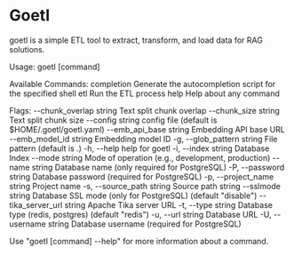# Goetl

goetl is a simple ETL tool to extract, transform, and load data for RAG solutions.

Usage:
goetl [command]

Available Commands:
completion Generate the autocompletion script for the specified shell
etl Run the ETL process
help Help about any command

Flags:
--chunk_overlap string Text split chunk overlap
--chunk_size string Text split chunk size
--config string config file (default is $HOME/.goetl/goetl.yaml)
--emb_api_base string Embedding API base URL
--emb_model_id string Embedding model ID
-g, --glob_pattern string File pattern (default is _._)
-h, --help help for goetl
-i, --index string Database Index
--mode string Mode of operation (e.g., development, production)
--name string Database name (only required for PostgreSQL)
-P, --password string Database password (required for PostgreSQL)
-p, --project_name string Project name
-s, --source_path string Source path string
--sslmode string Database SSL mode (only for PostgreSQL) (default "disable")
--tika_server_url string Apache Tika server URL
-t, --type string Database type (redis, postgres) (default "redis")
-u, --url string Database URL
-U, --username string Database username (required for PostgreSQL)

Use "goetl [command] --help" for more information about a command.
